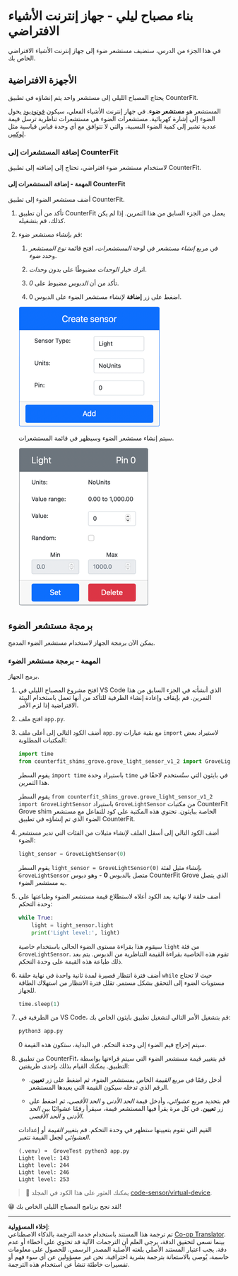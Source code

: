<!--
CO_OP_TRANSLATOR_METADATA:
{
  "original_hash": "11f10c6760fb8202cf368422702fdf70",
  "translation_date": "2025-08-26T23:29:57+00:00",
  "source_file": "1-getting-started/lessons/3-sensors-and-actuators/virtual-device-sensor.md",
  "language_code": "ar"
}
-->
# بناء مصباح ليلي - جهاز إنترنت الأشياء الافتراضي

في هذا الجزء من الدرس، ستضيف مستشعر ضوء إلى جهاز إنترنت الأشياء الافتراضي الخاص بك.

## الأجهزة الافتراضية

يحتاج المصباح الليلي إلى مستشعر واحد يتم إنشاؤه في تطبيق CounterFit.

المستشعر هو **مستشعر ضوء**. في جهاز إنترنت الأشياء الفعلي، سيكون [فوتوديود](https://wikipedia.org/wiki/Photodiode) يحول الضوء إلى إشارة كهربائية. مستشعرات الضوء هي مستشعرات تناظرية ترسل قيمة عددية تشير إلى كمية الضوء النسبية، والتي لا تتوافق مع أي وحدة قياس قياسية مثل [لوكس](https://wikipedia.org/wiki/Lux).

### إضافة المستشعرات إلى CounterFit

لاستخدام مستشعر ضوء افتراضي، تحتاج إلى إضافته إلى تطبيق CounterFit.

#### المهمة - إضافة المستشعرات إلى CounterFit

أضف مستشعر الضوء إلى تطبيق CounterFit.

1. تأكد من أن تطبيق CounterFit يعمل من الجزء السابق من هذا التمرين. إذا لم يكن كذلك، قم بتشغيله.

1. قم بإنشاء مستشعر ضوء:

    1. في مربع *إنشاء مستشعر* في لوحة *المستشعرات*، افتح قائمة *نوع المستشعر* وحدد *ضوء*.

    1. اترك خيار *الوحدات* مضبوطًا على *بدون وحدات*.

    1. تأكد من أن *الدبوس* مضبوط على *0*.

    1. اضغط على زر **إضافة** لإنشاء مستشعر الضوء على الدبوس 0.

    ![إعدادات مستشعر الضوء](../../../../../translated_images/counterfit-create-light-sensor.9f36a5e0d4458d8d554d54b34d2c806d56093d6e49fddcda2d20f6fef7f5cce1.ar.png)

    سيتم إنشاء مستشعر الضوء وسيظهر في قائمة المستشعرات.

    ![تم إنشاء مستشعر الضوء](../../../../../translated_images/counterfit-light-sensor.5d0f5584df56b90f6b2561910d9cb20dfbd73eeff2177c238d38f4de54aefae1.ar.png)

## برمجة مستشعر الضوء

يمكن الآن برمجة الجهاز لاستخدام مستشعر الضوء المدمج.

### المهمة - برمجة مستشعر الضوء

برمج الجهاز.

1. افتح مشروع المصباح الليلي في VS Code الذي أنشأته في الجزء السابق من هذا التمرين. قم بإيقاف وإعادة إنشاء الطرفية للتأكد من أنها تعمل باستخدام البيئة الافتراضية إذا لزم الأمر.

1. افتح ملف `app.py`.

1. أضف الكود التالي إلى أعلى ملف `app.py` مع بقية عبارات `import` لاستيراد بعض المكتبات المطلوبة:

    ```python
    import time
    from counterfit_shims_grove.grove_light_sensor_v1_2 import GroveLightSensor
    ```

    يقوم السطر `import time` باستيراد وحدة `time` في بايثون التي ستُستخدم لاحقًا في هذا التمرين.

    يقوم السطر `from counterfit_shims_grove.grove_light_sensor_v1_2 import GroveLightSensor` باستيراد `GroveLightSensor` من مكتبات CounterFit Grove shim الخاصة ببايثون. تحتوي هذه المكتبة على كود للتفاعل مع مستشعر الضوء الذي تم إنشاؤه في تطبيق CounterFit.

1. أضف الكود التالي إلى أسفل الملف لإنشاء مثيلات من الفئات التي تدير مستشعر الضوء:

    ```python
    light_sensor = GroveLightSensor(0)
    ```

    يقوم السطر `light_sensor = GroveLightSensor(0)` بإنشاء مثيل لفئة `GroveLightSensor` متصل بالدبوس **0** - وهو دبوس CounterFit Grove الذي يتصل به مستشعر الضوء.

1. أضف حلقة لا نهائية بعد الكود أعلاه لاستطلاع قيمة مستشعر الضوء وطباعتها على وحدة التحكم:

    ```python
    while True:
        light = light_sensor.light
        print('Light level:', light)
    ```

    سيقوم هذا بقراءة مستوى الضوء الحالي باستخدام خاصية `light` من فئة `GroveLightSensor`. تقوم هذه الخاصية بقراءة القيمة التناظرية من الدبوس. يتم بعد ذلك طباعة هذه القيمة على وحدة التحكم.

1. أضف فترة انتظار قصيرة لمدة ثانية واحدة في نهاية حلقة `while` حيث لا تحتاج مستويات الضوء إلى التحقق بشكل مستمر. تقلل فترة الانتظار من استهلاك الطاقة للجهاز.

    ```python
    time.sleep(1)
    ```

1. من الطرفية في VS Code، قم بتشغيل الأمر التالي لتشغيل تطبيق بايثون الخاص بك:

    ```sh
    python3 app.py
    ```

    سيتم إخراج قيم الضوء إلى وحدة التحكم. في البداية، ستكون هذه القيمة 0.

1. من تطبيق CounterFit، قم بتغيير قيمة مستشعر الضوء التي سيتم قراءتها بواسطة التطبيق. يمكنك القيام بذلك بإحدى طريقتين:

    * أدخل رقمًا في مربع *القيمة* الخاص بمستشعر الضوء، ثم اضغط على زر **تعيين**. الرقم الذي تدخله سيكون القيمة التي يعيدها المستشعر.

    * قم بتحديد مربع *عشوائي*، وأدخل قيمة *الحد الأدنى* و *الحد الأقصى*، ثم اضغط على زر **تعيين**. في كل مرة يقرأ فيها المستشعر قيمة، سيقرأ رقمًا عشوائيًا بين *الحد الأدنى* و *الحد الأقصى*.

    القيم التي تقوم بتعيينها ستظهر في وحدة التحكم. قم بتغيير *القيمة* أو إعدادات *العشوائي* لجعل القيمة تتغير.

    ```output
    (.venv) ➜  GroveTest python3 app.py 
    Light level: 143
    Light level: 244
    Light level: 246
    Light level: 253
    ```

> 💁 يمكنك العثور على هذا الكود في المجلد [code-sensor/virtual-device](../../../../../1-getting-started/lessons/3-sensors-and-actuators/code-sensor/virtual-device).

😀 لقد نجح برنامج المصباح الليلي الخاص بك!

---

**إخلاء المسؤولية**:  
تم ترجمة هذا المستند باستخدام خدمة الترجمة بالذكاء الاصطناعي [Co-op Translator](https://github.com/Azure/co-op-translator). بينما نسعى لتحقيق الدقة، يرجى العلم أن الترجمات الآلية قد تحتوي على أخطاء أو عدم دقة. يجب اعتبار المستند الأصلي بلغته الأصلية المصدر الرسمي. للحصول على معلومات حاسمة، يُوصى بالاستعانة بترجمة بشرية احترافية. نحن غير مسؤولين عن أي سوء فهم أو تفسيرات خاطئة تنشأ عن استخدام هذه الترجمة.